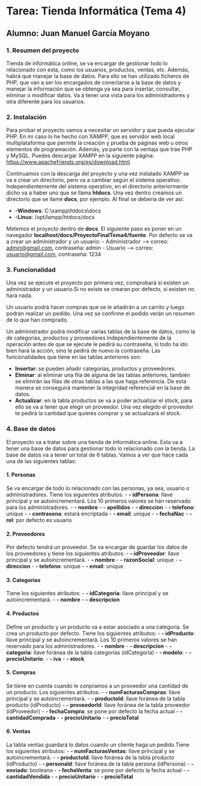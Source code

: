 # Tarea: Tienda Informática (Tema 4)
## Alumno: Juan Manuel García Moyano 

### 1. Resumen del proyecto
Tienda de informática online, se va encargar de gestionar todo lo relacionado con esta, como los usuarios, productos, ventas, etc. Además, habrá que manejar la base de datos. Para ello se han utilizado ficheros de PHP, que van a ser los encargados de conectarse a la base de datos y manejar la información que se obtenga ya sea para insertar, consultar, eliminar o modificar datos. Va a tener una vista para los administradores y otra diferente para los usuarios.

### 2. Instalación
Para probar el proyecto vamos a necesitar un servidor y que pueda ejecutar PHP. En mi caso lo he hecho con XAMPP, que es servidor web local multiplataforma que permite la creación y prueba de páginas web u otros elementos de programación. Además, ya parte con la ventaja que trae PHP y MySQL. Puedes descargar XAMPP en la siguiente página: https://www.apachefriends.org/es/download.html

Continuamos con la descarga del proyecto y una vez instalado XAMPP se va a crear un directorio, pero va a cambiar según el sistema operativo. Independientemente del sistema operativo, en el directorio anteriormente dicho va a haber uno que se llama **htdocs**. Una vez dentro creamos un directorio que se llame **docs**, por ejemplo. Al final se debería de ver así:
- **-Windows**: C:\xampp\htdocs\docs
- **-Linux**: /opt/lampp/htdocs/docs 

Metemos el proyecto dentro de **docs**. El siguiente paso es poner en un navegador **localhost/docs/ProyectoFinalTema4/fuente**. Por defecto se va a crear un administrador y un usuario:
    - Administrador --> correo: admin@gmail.com, contraseña: admin
    - Usuario --> correo: usuario@gmail.com, contraseña: 1234


### 3. Funcionalidad
Una vez se ejecute el proyecto por primera vez, comprobará si existen un administrador y un usuario.Si no existe se crearan por defecto, si existen no hará nada.

Un usuario podrá hacer compras que se le añadirán a un carrito y luego podrán realizar un pedido. Una vez se confirme el pedido verán un resumen de lo que han comprado.

Un administrador podrá modificar varias tablas de la base de datos, como la de categorías, productos y proveedores Independientemente de la operación antes de que se ejecute le pedirá su contraseña, si todo ha ido bien hará la acción, sino le pedirá de nuevo la contraseña. Las funcionalidades que tiene en las tablas anteriores son:
- **Insertar**: se pueden añadir categorías, productos y proveedores.
- **Elminar**: al eliminar una fila de alguna de las tablas anteriores, también se elimirán las filas de otras tablas a las que haga referencia. De esta manera se conseguirá mantener la integridad referencial en la base de datos.
- **Actualizar**: en la tabla productos se va a poder actualizar el stock, para ello se va a tener que elegir un proveedor. Una vez elegido el proveedor te pedirá la cantidad que quieres comprar y se actualizará el stock.






### 4. Base de datos
El proyecto va a tratar sobre una tienda de informática online. Esta va a tener una base de datos para gestionar todo lo relacionado con la tienda. La base de datos va a tener un total de 6 tablas. Vamos a ver que hace cada una de las siguientes tablas:
#### 1. Personas
Se va encargar de todo lo relacionado con las personas, ya sea, usuario o administradores. Tiene los siguientes atributos: 
    - **- idPersona**: llave principal y se autoincrementará. Los 10 primeros valores se han reservado para los administradores.
    - **- nombre**
    - **- apellidos**
    - **- direccion**
    - **- telefono**: unique
    - **- contrasena**: estará encriptada
    - **- email**: unique
    - **- fechaNac**
    - **- rol**: por defecto es usuario

#### 2. Proveedores
Por defecto tendrá un proveedor. Se va encargar de guardar los datos de los proveedores y tiene los siguientes atributos: 
    - **- idProveedor**: llave principal y se autoincrementará.
    - **- nombre**
    - **- razonSocial**: unique
    - **- direccion**
    - **- telefono**: unique
    - **- email**: unique

#### 3. Categorías
Tiene los siguientes atributos: 
    - **- idCategoria**: llave principal y se autoincrementará.
    - **- nombre**
    - **- descripcion**

#### 4. Productos
Define un producto y un producto va a estar asociado a una categoría. Se crea un producto por defecto. Tiene los siguientes atributos: 
    - **- idProducto**: llave principal y se autoincrementará. Los 10 primeros valores se han reservado para los administradores.
    - **- nombre**
    - **- descripcion**
    - **- categoria**: llave foránea de la tabla categorias (idCategoría)
    - **- modelo**:
    - **- precioUnitario**:
    - **- iva**
    - **- stock**

#### 5. Compras
Se tiene en cuenta cuando le conpramos a un proveedor una cantidad de un producto. Los siguientes atributos: 
    - **- numFacturasCompras**: llave principal y se autoincrementará.
    - **- productoId**: llave foránea de la tabla producto (idProducto)
    - **- proveedorId**:  llave foránea de la tabla proveedor (idProveedor)
    - **- fechaCompra**: se pone por defecto la fecha actual
    - **- cantidadComprada**
    - **- precioUnitario**
    - **- precioTotal**

#### 6. Ventas
La tabla ventas guardará lo datos cuando un cliente haga un pedido.Tiene los siguientes atributos: 
    - **- numFacturasVentas**: llave principal y se autoincrementará.
    - **- productoId**: llave foránea de la tabla producto (idProducto)
    - **- personaId**: llave foránea de la tabla persona (idPersona)
    - **- enviado**: booleano
    - **- fechaVenta**: se pone por defecto la fecha actual
    - **- cantidadVendida**
    - **- precioUnitario**
    - **- precioTotal**
